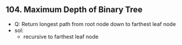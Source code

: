 ## 104. Maximum Depth of Binary Tree
- Q: Return longest path from root node down to farthest leaf node
- sol: 
    - recursive to farthest leaf node
